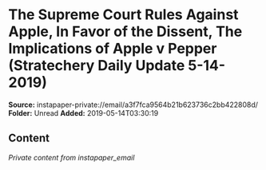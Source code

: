 # The Supreme Court Rules Against Apple, In Favor of the Dissent, The Implications of Apple v Pepper (Stratechery Daily Update 5-14-2019)

**Source:** instapaper-private://email/a3f7fca9564b21b623736c2bb422808d/
**Folder:** Unread
**Added:** 2019-05-14T03:30:19




## Content
*Private content from instapaper_email*
